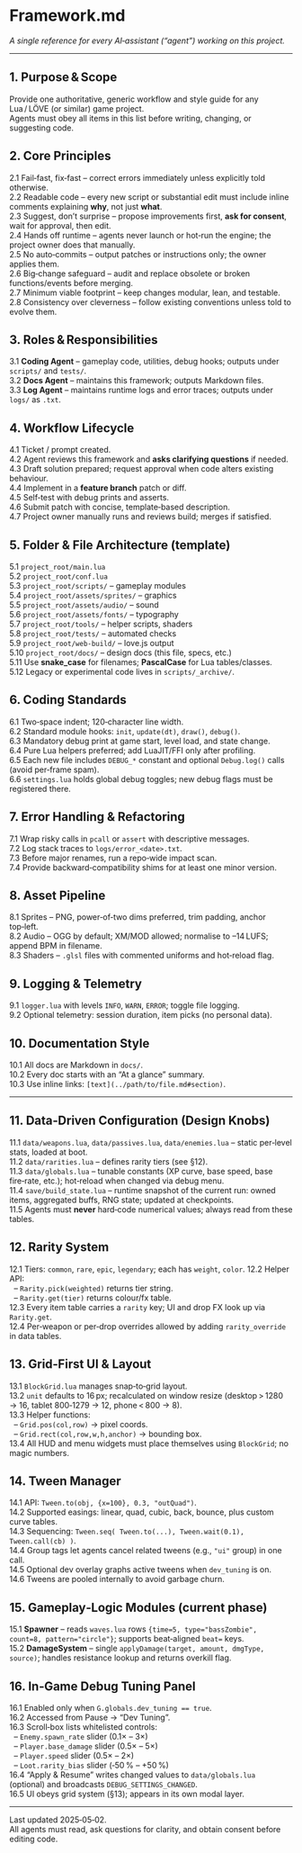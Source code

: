 # Framework.md  
*A single reference for every AI‑assistant (“agent”) working on this project.*

---

## 1. Purpose & Scope  
Provide one authoritative, generic workflow and style guide for any Lua / LÖVE (or similar) game project.  
Agents must obey all items in this list before writing, changing, or suggesting code.

## 2. Core Principles  
2.1 Fail‑fast, fix‑fast – correct errors immediately unless explicitly told otherwise.  
2.2 Readable code – every new script or substantial edit must include inline comments explaining **why**, not just **what**.  
2.3 Suggest, don’t surprise – propose improvements first, **ask for consent**, wait for approval, then edit.  
2.4 Hands off runtime – agents never launch or hot‑run the engine; the project owner does that manually.  
2.5 No auto‑commits – output patches or instructions only; the owner applies them.  
2.6 Big‑change safeguard – audit and replace obsolete or broken functions/events before merging.  
2.7 Minimum viable footprint – keep changes modular, lean, and testable.  
2.8 Consistency over cleverness – follow existing conventions unless told to evolve them.

## 3. Roles & Responsibilities  
3.1 **Coding Agent** – gameplay code, utilities, debug hooks; outputs under `scripts/` and `tests/`.  
3.2 **Docs Agent** – maintains this framework; outputs Markdown files.  
3.3 **Log Agent** – maintains runtime logs and error traces; outputs under `logs/` as `.txt`.

## 4. Workflow Lifecycle  
4.1 Ticket / prompt created.  
4.2 Agent reviews this framework and **asks clarifying questions** if needed.  
4.3 Draft solution prepared; request approval when code alters existing behaviour.  
4.4 Implement in a **feature branch** patch or diff.  
4.5 Self‑test with debug prints and asserts.  
4.6 Submit patch with concise, template‑based description.  
4.7 Project owner manually runs and reviews build; merges if satisfied.

## 5. Folder & File Architecture (template)  
5.1 `project_root/main.lua`  
5.2 `project_root/conf.lua`  
5.3 `project_root/scripts/` – gameplay modules  
5.4 `project_root/assets/sprites/` – graphics  
5.5 `project_root/assets/audio/` – sound  
5.6 `project_root/assets/fonts/` – typography  
5.7 `project_root/tools/` – helper scripts, shaders  
5.8 `project_root/tests/` – automated checks  
5.9 `project_root/web-build/` – love.js output  
5.10 `project_root/docs/` – design docs (this file, specs, etc.)  
5.11 Use **snake_case** for filenames; **PascalCase** for Lua tables/classes.  
5.12 Legacy or experimental code lives in `scripts/_archive/`.

## 6. Coding Standards  
6.1 Two‑space indent; 120‑character line width.  
6.2 Standard module hooks: `init`, `update(dt)`, `draw()`, `debug()`.  
6.3 Mandatory debug print at game start, level load, and state change.  
6.4 Pure Lua helpers preferred; add LuaJIT/FFI only after profiling.  
6.5 Each new file includes `DEBUG_*` constant and optional `Debug.log()` calls (avoid per‑frame spam).  
6.6 `settings.lua` holds global debug toggles; new debug flags must be registered there.

## 7. Error Handling & Refactoring  
7.1 Wrap risky calls in `pcall` or `assert` with descriptive messages.  
7.2 Log stack traces to `logs/error_<date>.txt`.  
7.3 Before major renames, run a repo‑wide impact scan.  
7.4 Provide backward‑compatibility shims for at least one minor version.

## 8. Asset Pipeline  
8.1 Sprites – PNG, power‑of‑two dims preferred, trim padding, anchor top‑left.  
8.2 Audio – OGG by default; XM/MOD allowed; normalise to –14 LUFS; append BPM in filename.  
8.3 Shaders – `.glsl` files with commented uniforms and hot‑reload flag.

## 9. Logging & Telemetry  
9.1 `logger.lua` with levels `INFO`, `WARN`, `ERROR`; toggle file logging.  
9.2 Optional telemetry: session duration, item picks (no personal data).

## 10. Documentation Style  
10.1 All docs are Markdown in `docs/`.  
10.2 Every doc starts with an “At a glance” summary.  
10.3 Use inline links: `[text](../path/to/file.md#section)`.

---

## 11. Data‑Driven Configuration (Design Knobs)  
11.1 `data/weapons.lua`, `data/passives.lua`, `data/enemies.lua` – static per‑level stats, loaded at boot.  
11.2 `data/rarities.lua` – defines rarity tiers (see §12).  
11.3 `data/globals.lua` – tunable constants (XP curve, base speed, base fire‑rate, etc.); hot‑reload when changed via debug menu.  
11.4 `save/build_state.lua` – runtime snapshot of the current run: owned items, aggregated buffs, RNG state; updated at checkpoints.  
11.5 Agents must **never** hard‑code numerical values; always read from these tables.

## 12. Rarity System  
12.1 Tiers: `common`, `rare`, `epic`, `legendary`; each has `weight`, `color`. 
12.2 Helper API:  
&nbsp;&nbsp;– `Rarity.pick(weighted)` returns tier string.  
&nbsp;&nbsp;– `Rarity.get(tier)` returns colour/fx table.  
12.3 Every item table carries a `rarity` key; UI and drop FX look up via `Rarity.get`.  
12.4 Per‑weapon or per‑drop overrides allowed by adding `rarity_override` in data tables.

## 13. Grid‑First UI & Layout  
13.1 `BlockGrid.lua` manages snap‑to‑grid layout.  
13.2 `unit` defaults to 16 px; recalculated on window resize (desktop > 1280 → 16, tablet 800‑1279 → 12, phone < 800 → 8).  
13.3 Helper functions:  
&nbsp;&nbsp;– `Grid.pos(col,row)` → pixel coords.  
&nbsp;&nbsp;– `Grid.rect(col,row,w,h,anchor)` → bounding box.  
13.4 All HUD and menu widgets must place themselves using `BlockGrid`; no magic numbers.

## 14. Tween Manager  
14.1 API: `Tween.to(obj, {x=100}, 0.3, "outQuad")`.  
14.2 Supported easings: linear, quad, cubic, back, bounce, plus custom curve tables.  
14.3 Sequencing: `Tween.seq( Tween.to(...), Tween.wait(0.1), Tween.call(cb) )`.  
14.4 Group tags let agents cancel related tweens (e.g., `"ui"` group) in one call.  
14.5 Optional dev overlay graphs active tweens when `dev_tuning` is on.  
14.6 Tweens are pooled internally to avoid garbage churn.

## 15. Gameplay‑Logic Modules (current phase)  
15.1 **Spawner** – reads `waves.lua` rows `{time=5, type="bassZombie", count=8, pattern="circle"}`; supports beat‑aligned `beat=` keys.  
15.2 **DamageSystem** – single `applyDamage(target, amount, dmgType, source)`; handles resistance lookup and returns overkill flag.

## 16. In‑Game Debug Tuning Panel  
16.1 Enabled only when `G.globals.dev_tuning == true`.  
16.2 Accessed from Pause → “Dev Tuning”.  
16.3 Scroll‑box lists whitelisted controls:  
&nbsp;&nbsp;– `Enemy.spawn_rate` slider (0.1× – 3×)  
&nbsp;&nbsp;– `Player.base_damage` slider (0.5× – 5×)  
&nbsp;&nbsp;– `Player.speed` slider (0.5× – 2×)  
&nbsp;&nbsp;– `Loot.rarity_bias` slider (‑50 % – +50 %)  
16.4 “Apply & Resume” writes changed values to `data/globals.lua` (optional) and broadcasts `DEBUG_SETTINGS_CHANGED`.  
16.5 UI obeys grid system (§13); appears in its own modal layer.

---

Last updated 2025‑05‑02.  
All agents must read, ask questions for clarity, and obtain consent before editing code.